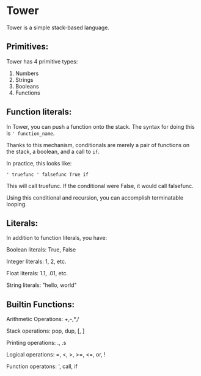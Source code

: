 # Tower

Tower is a simple stack-based language.

Primitives:
-----------

Tower has 4 primitive types:
1. Numbers
2. Strings
3. Booleans
4. Functions

Function literals:
------------------

In Tower, you can push a function onto the stack. The syntax for doing this is `' function_name`.

Thanks to this mechanism, conditionals are merely a pair of functions on the stack, a boolean, and a call to `if`.

In practice, this looks like:

`' truefunc ' falsefunc True if`

This will call truefunc. If the conditional were False, it would call falsefunc.

Using this conditional and recursion, you can accomplish terminatable looping.

Literals:
---------

In addition to function literals, you have:

Boolean literals: True, False

Integer literals: 1, 2, etc.

Float literals: 1.1, .01, etc.

String literals: "hello, world"

Builtin Functions:
------------------

Arithmetic Operations: +,-,\*,/

Stack operations: pop, dup, [, ] 

Printing operations: ., .s

Logical operations: =, <, >, >=, <=, or, !

Function operatons: ', call, if
